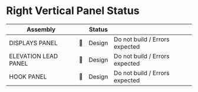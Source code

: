 # Right Vertical Panel Status

| Assembly             |                 | Status |                                |
| -------------------- | :-------------: | ------ | ------------------------------ |
| DISPLAYS PANEL       | :no_entry_sign: | Design | Do not build / Errors expected |
| ELEVATION LEAD PANEL | :no_entry_sign: | Design | Do not build / Errors expected |
| HOOK PANEL           | :no_entry_sign: | Design | Do not build / Errors expected |

